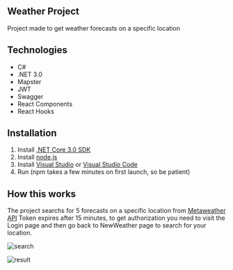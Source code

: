 ## Weather Project
Project made to get weather forecasts on a specific location

## Technologies

- C#
- .NET 3.0
- Mapster
- JWT
- Swagger
- React Components
- React Hooks 

## Installation

1. Install [.NET Core 3.0 SDK](https://dotnet.microsoft.com/download/dotnet-core/3.0)
2. Install [node.js](https://nodejs.org/en/download/) 
3. Install [Visual Studio](https://visualstudio.microsoft.com/vs/community/) or [Visual Studio Code](https://code.visualstudio.com/download)
4. Run (npm takes a few minutes on first launch, so be patient)

## How this works
The project searchs for 5 forecasts on a specific location from [Metaweather API](https://www.metaweather.com/api/)
Token expires after 15 minutes, to get authorization you need to visit the Login page and then go back to NewWeather page to search for your location.

![search](https://user-images.githubusercontent.com/33834324/155048369-83142488-19f7-41a7-ae3d-ba7df3bb074a.PNG)

![result](https://user-images.githubusercontent.com/33834324/155048373-dca45a7e-b690-4c26-b139-981748159f78.PNG)
